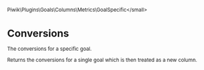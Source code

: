 <small>Piwik\Plugins\Goals\Columns\Metrics\GoalSpecific\</small>

Conversions
===========

The conversions for a specific goal.

Returns the conversions for a single goal which
is then treated as a new column.
